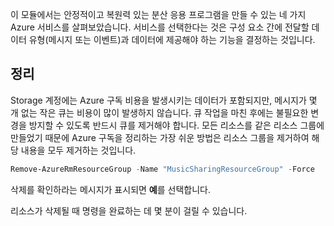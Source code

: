 이 모듈에서는 안정적이고 복원력 있는 분산 응용 프로그램을 만들 수 있는 네 가지 Azure 서비스를 살펴보았습니다. 서비스를 선택한다는 것은 구성 요소 간에 전달할 데이터 유형(메시지 또는 이벤트)과 데이터에 제공해야 하는 기능을 결정하는 것입니다.

## <a name="clean-up"></a>정리

Storage 계정에는 Azure 구독 비용을 발생시키는 데이터가 포함되지만, 메시지가 몇 개 없는 작은 큐는 비용이 많이 발생하지 않습니다. 큐 작업을 마친 후에는 불필요한 변경을 방지할 수 있도록 반드시 큐를 제거해야 합니다. 모든 리소스를 같은 리소스 그룹에 만들었기 때문에 Azure 구독을 정리하는 가장 쉬운 방법은 리소스 그룹을 제거하여 해당 내용을 모두 제거하는 것입니다.

```powershell
Remove-AzureRmResourceGroup -Name "MusicSharingResourceGroup" -Force
```

삭제를 확인하라는 메시지가 표시되면 **예**를 선택합니다.

리소스가 삭제될 때 명령을 완료하는 데 몇 분이 걸릴 수 있습니다.
